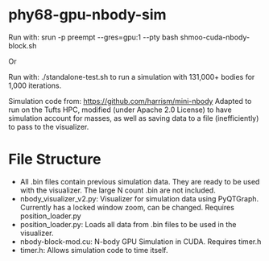 # phy68-gpu-nbody-sim
Run with: srun -p preempt --gres=gpu:1 --pty bash shmoo-cuda-nbody-block.sh

Or

Run with: ./standalone-test.sh to run a simulation with 131,000+ bodies for 1,000 iterations.

Simulation code from: https://github.com/harrism/mini-nbody
Adapted to run on the Tufts HPC, modified (under Apache 2.0 License) to have simulation account for masses, as well as
saving data to a file (inefficiently) to pass to the visualizer.

# File Structure
- All .bin files contain previous simulation data. They are ready to be used with the visualizer. The large N count .bin are not included.
- nbody_visualizer_v2.py: Visualizer for simulation data using PyQTGraph. Currently has a locked window zoom, can be changed. Requires position_loader.py
- position_loader.py: Loads all data from .bin files to be used in the visualizer.
- nbody-block-mod.cu: N-body GPU Simulation in CUDA. Requires timer.h
- timer.h: Allows simulation code to time itself.